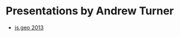 # Presentations by Andrew Turner

* [js.geo 2013](http://ajturner.github.com/presentations/jsgeo2013/)
